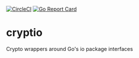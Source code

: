 [![CircleCI](https://circleci.com/gh/eliothedeman/cryptio.svg?style=svg)](https://circleci.com/gh/eliothedeman/cryptio)
[![Go Report Card](https://goreportcard.com/badge/github.com/eliothedeman/cryptio)](https://goreportcard.com/report/github.com/eliothedeman/cryptio)
# cryptio
Crypto wrappers around Go's io package interfaces
